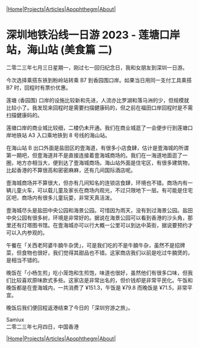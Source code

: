 |[Home](/README.md)|[Projects](/projects.md)|[Articles](/articles.md)|[Apophthegm](/apophthegm.md)|[About](/about.md)|

# 深圳地铁沿线一日游 2023 - 莲塘口岸站，海山站 (美食篇 二)

二零二三年七月三日星期一，刚过七一回归纪念日，我和女朋友到深圳一日游。

今次选择乘搭东铁到粉岭站转乘 B7 到香园围口岸。如果当日用同一支付工具乘搭 B7 时，回程时有票价优惠。

莲塘 (香园围) 口岸的设施比较新和先进，人流亦比罗湖和落马洲的少，但规模就比较小了。我发现来回程时是需要扫描健康码的，但之前在福田口岸回程时是不需扫描健康码的。

莲塘口岸的商业城比较细，二楼仍未开通。我们在商业城逛了一会便步行到莲塘口岸地铁站 A3 入口乘地铁到 8 号线的海山站。

在海山站 B 出口外面是盐田区的壹海道，有很多小店食肆，估计是壹海城的所谓第一期吧，但壹海道并不是直接连接着壹海城商场的。我们在一海道地面逛了一圈，地方亦相当大，便到达了壹海城商场。海山站外面是住宅区，有很多建筑物，比起香港的不算很高和密密麻麻，还有几间国际酒店呢。

壹海城商场并不算很大，但亦有几间知名的连锁店食肆，环境也不错。商场内有一辆儿童火车，可以载儿童及家长在商场内观光，不过只限地下一层。有可能是住宅区吧，商场内有很多儿童玩耍，非常天真活泼。

壹海城尽头是盐田中央公园和海景公园。可惜因为雨天，没有到过海景公园。盐田中央公园有很多树，环境是非常好的。据说在海景公园可以看到香港的沙头角，那里还有灯塔图书馆。在壹海城亦可以行大概一公里可以到达中英街，据说要预约才可以入内参观的。

午餐在「关西老阿婆牛腩牛杂煲」，可是我们吃的不是牛腩牛杂，虽然不是招牌菜，但食物也很好，我们觉得其甜品也不错。这家商店我们以前是吃过牛腩煲的，是相当不错的。

晚饭在「小杨生煎」吃小笼饱和生煎饱，味道也很好，虽然他们有很多口味，但我们比较喜欢原味款式多些。这家店是非常出名的，但价钱却是非常平民化。午饭和晚饭都是在壹海城内，一共消费了 ¥151.3，午饭是 ¥79.8 而晚饭是 ¥71.5，非常平宜。

晚饭后我们便回程返港结束了今日的「深圳穷游之旅」。

Samiux    
二零二三年七月四日，中国香港    

|[Home](/README.md)|[Projects](/projects.md)|[Articles](/articles.md)|[Apophthegm](/apophthegm.md)|[About](/about.md)|

